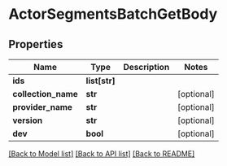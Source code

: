 # ActorSegmentsBatchGetBody

## Properties
Name | Type | Description | Notes
------------ | ------------- | ------------- | -------------
**ids** | **list[str]** |  | 
**collection_name** | **str** |  | [optional] 
**provider_name** | **str** |  | [optional] 
**version** | **str** |  | [optional] 
**dev** | **bool** |  | [optional] 

[[Back to Model list]](../README.md#documentation-for-models) [[Back to API list]](../README.md#documentation-for-api-endpoints) [[Back to README]](../README.md)

